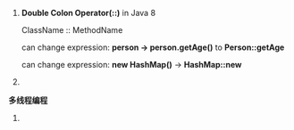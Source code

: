 1. **Double Colon Operator(::)** in Java 8

   ClassName :: MethodName

   can change expression: **person -> person.getAge()** to **Person::getAge**

   can change expression: **new HashMap()** -> **HashMap::new**

2. 



**多线程编程**

1. 

